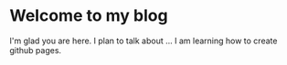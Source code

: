 # Welcome to my blog

I'm glad you are here. I plan to talk about ...
I am learning how to create github pages.
